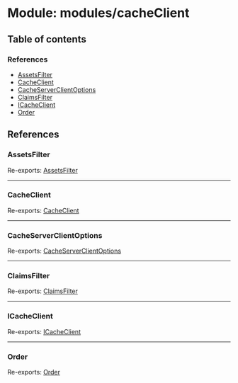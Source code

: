 # Module: modules/cacheClient

## Table of contents

### References

- [AssetsFilter](modules_cacheClient.md#assetsfilter)
- [CacheClient](modules_cacheClient.md#cacheclient)
- [CacheServerClientOptions](modules_cacheClient.md#cacheserverclientoptions)
- [ClaimsFilter](modules_cacheClient.md#claimsfilter)
- [ICacheClient](modules_cacheClient.md#icacheclient)
- [Order](modules_cacheClient.md#order)

## References

### AssetsFilter

Re-exports: [AssetsFilter](modules_cacheClient_cacheClient_types.md#assetsfilter)

___

### CacheClient

Re-exports: [CacheClient](../classes/modules_cacheClient_cacheClient_service.CacheClient.md)

___

### CacheServerClientOptions

Re-exports: [CacheServerClientOptions](../interfaces/modules_cacheClient_cacheClient_types.CacheServerClientOptions.md)

___

### ClaimsFilter

Re-exports: [ClaimsFilter](modules_cacheClient_cacheClient_types.md#claimsfilter)

___

### ICacheClient

Re-exports: [ICacheClient](../interfaces/modules_cacheClient_ICacheClient.ICacheClient.md)

___

### Order

Re-exports: [Order](../enums/modules_cacheClient_cacheClient_types.Order.md)
